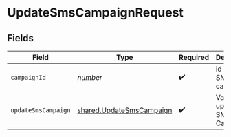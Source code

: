 # UpdateSmsCampaignRequest


## Fields

| Field                                                                | Type                                                                 | Required                                                             | Description                                                          |
| -------------------------------------------------------------------- | -------------------------------------------------------------------- | -------------------------------------------------------------------- | -------------------------------------------------------------------- |
| `campaignId`                                                         | *number*                                                             | :heavy_check_mark:                                                   | id of the SMS campaign                                               |
| `updateSmsCampaign`                                                  | [shared.UpdateSmsCampaign](../../models/shared/updatesmscampaign.md) | :heavy_check_mark:                                                   | Values to update an SMS Campaign                                     |